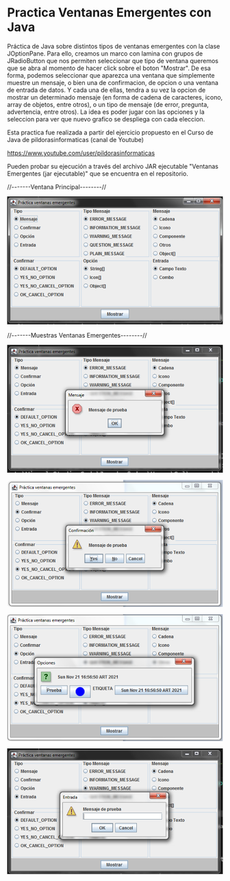 # Practica Ventanas Emergentes con Java
Práctica de Java sobre distintos tipos de ventanas emergentes con la clase JOptionPane.
Para ello, creamos un marco con lamina con grupos de JRadioButton que nos permiten seleccionar que tipo de ventana
queremos que se abra al momento de hacer click sobre el boton "Mostrar". De esa forma, podemos seleccionar que 
aparezca una ventana que simplemente muestre un mensaje, o bien una de confirmacion, de opcion o una ventana de
entrada de datos. Y cada una de ellas, tendra a su vez la opcion de mostrar un determinado mensaje (en forma de cadena
de caracteres, icono, array de objetos, entre otros), o un tipo de mensaje (de error, pregunta, advertencia, entre otros).
La idea es poder jugar con las opciones y la seleccion para ver que nuevo grafico se despliega con cada eleccion.

Esta practica fue realizada a partir del ejercicio propuesto en el Curso de Java de pildorasinformaticas (canal de Youtube)

https://www.youtube.com/user/pildorasinformaticas

Pueden probar su ejecución a través del archivo JAR ejecutable "Ventanas Emergentes (jar ejecutable)" que se encuentra en el repositorio.

//-------Ventana Principal--------//

![Screenshot](screenshot.png)


//-------Muestras Ventanas Emergentes--------//

![Screenshot](screenshot2.png)

![Screenshot](screenshot3.png)

![Screenshot](screenshot4.png)

![Screenshot](screenshot5.png)




